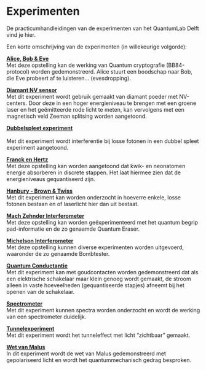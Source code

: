 # Experimenten

De practicumhandleidingen van de experimenten van het QuantumLab Delft vind je hier.
 
Een korte omschrijving van de experimenten (in willekeurige volgorde):

**[Alice, Bob & Eve](crypto.md)** 
<br>
Met deze opstelling kan de werking van Quantum cryptografie (BB84-protocol) worden gedemonstreerd. Alice stuurt een boodschap naar Bob, die Eve probeert af te luisteren... (evesdropping).   

**[Diamant NV sensor](nv.md)**
<br>
Met dit experiment wordt gebruik gemaakt van diamant poeder met NV-centers. Door deze in een hoger energieniveau te brengen met een groene laser en het geëmitteerde rode licht te meten, kan vervolgens met een magnetisch veld Zeeman splitsing worden aangetoond. 

**[Dubbelspleet experiment](dubbel.md)**
<br>   
Met dit experiment wordt interferentie bij losse fotonen in een dubbel spleet experiment aangetoond. 

**[Franck en Hertz](frank.md)** 
<br>
Met deze opstelling kan worden aangetoond dat kwik- en neonatomen energie absorberen in discrete stappen. Het laat hiermee zien dat de energieniveaus gequantiseerd zijn.

**[Hanbury - Brown & Twiss](hbt.md)**
<br>
Met dit experiment kan worden onderzocht in hoeverre enkele, losse fotonen bestaan en of laserlicht hier dan uit bestaat.

**[Mach Zehnder Interferometer](mach.md)** 
<br>
Met deze opstelling kan worden geëxperimenteerd met het quantum begrip pad-informatie en de zo genaamde Quantum Eraser. 

**[Michelson Interferometer](michelson.md)** 
<br>
Met deze opstelling kunnen diverse experimenten worden uitgevoerd, waaronder de zo genaamde Bombtester. 

**[Quantum Conductantie](conductantie.md)**
<br>
Met dit experiment kan met goudcontacten worden gedemonstreerd dat als een elektrische schakelaar maar klein genoeg wordt gemaakt, de stroom alleen in vaste hoeveelheden (gequantiseerde stapjes) afneemt bij het openen van de schakelaar. 

**[Spectrometer](spectro.md)**
<br>
Met dit experiment kunnen spectra worden onderzocht en wordt de werking van een spectrometer duidelijk.
 
**[Tunnelexperiment](tunnelen.md)**
<br>
Met dit experiment wordt het tunneleffect met licht “zichtbaar” gemaakt. 

**[Wet van Malus](malus.md)**
<br>
In dit experiment wordt de wet van Malus gedemonstreerd met gepolariseerd licht en wordt het quantummechanisch gedrag besproken. 


